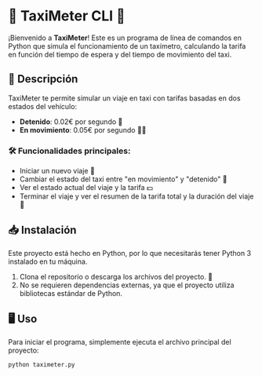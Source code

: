 # 🚖 **TaxiMeter CLI** 🚖

¡Bienvenido a **TaxiMeter**! Este es un programa de línea de comandos en Python que simula el funcionamiento de un taxímetro, calculando la tarifa en función del tiempo de espera y del tiempo de movimiento del taxi.

## 📜 Descripción

TaxiMeter te permite simular un viaje en taxi con tarifas basadas en dos estados del vehículo:

- **Detenido**: 0.02€ por segundo 🛑
- **En movimiento**: 0.05€ por segundo 🚗💨

### 🛠️ Funcionalidades principales:

- Iniciar un nuevo viaje 🏁
- Cambiar el estado del taxi entre "en movimiento" y "detenido" 🔄
- Ver el estado actual del viaje y la tarifa 💵
- Terminar el viaje y ver el resumen de la tarifa total y la duración del viaje 📝

## 📥 Instalación

Este proyecto está hecho en Python, por lo que necesitarás tener Python 3 instalado en tu máquina.

1. Clona el repositorio o descarga los archivos del proyecto. 🔽
2. No se requieren dependencias externas, ya que el proyecto utiliza bibliotecas estándar de Python.

## 🖥️ Uso

Para iniciar el programa, simplemente ejecuta el archivo principal del proyecto:

```bash
python taximeter.py
